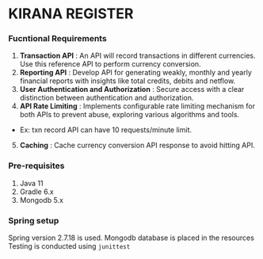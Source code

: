 # KIRANA REGISTER

### Fucntional Requirements
1. **Transaction API** : An API will record transactions in different currencies. Use this reference API to perform currency conversion.
2. **Reporting API** : Develop API for generating weakly, monthly and yearly financial reports with insights like total credits, debits and netflow.
3. **User Authentication and Authorization** : Secure access with a clear distinction between authentication and authorization.
4. **API Rate Limiting** : Implements configurable rate limiting mechanism for both APIs to prevent abuse, exploring various algorithms and tools.
  - Ex: txn record API can have 10 requests/minute limit.
5. **Caching** : Cache currency conversion API response to avoid hitting API.

### Pre-requisites
1. Java 11
2. Gradle 6.x
3. Mongodb 5.x

### Spring setup
Spring version 2.7.18 is used.
Mongodb database is placed in the resources
Testing is conducted using `junittest`
